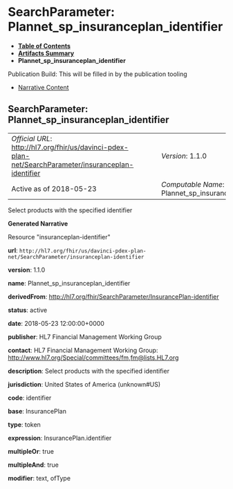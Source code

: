 # SearchParameter: Plannet\_sp\_insuranceplan\_identifier

* [**Table of Contents**](toc.html)
* [**Artifacts Summary**](artifacts.html)
* **Plannet\_sp\_insuranceplan\_identifier**

Publication Build: This will be filled in by the publication tooling

* [Narrative Content](#)

## SearchParameter: Plannet\_sp\_insuranceplan\_identifier

|  |  |  |  |  |
| --- | --- | --- | --- | --- |
| *Official URL*: http://hl7.org/fhir/us/davinci-pdex-plan-net/SearchParameter/insuranceplan-identifier | | | | *Version*: 1.1.0 |
| Active as of 2018-05-23 | | | | *Computable Name*: Plannet\_sp\_insuranceplan\_identifier |

Select products with the specified identifier

**Generated Narrative**

Resource "insuranceplan-identifier"

**url**: `http://hl7.org/fhir/us/davinci-pdex-plan-net/SearchParameter/insuranceplan-identifier`

**version**: 1.1.0

**name**: Plannet\_sp\_insuranceplan\_identifier

**derivedFrom**: <http://hl7.org/fhir/SearchParameter/InsurancePlan-identifier>

**status**: active

**date**: 2018-05-23 12:00:00+0000

**publisher**: HL7 Financial Management Working Group

**contact**: HL7 Financial Management Working Group: <http://www.hl7.org/Special/committees/fm>,[fm@lists.HL7.org](mailto:fm@lists.HL7.org)

**description**: Select products with the specified identifier

**jurisdiction**: United States of America  (unknown#US)

**code**: identifier

**base**: InsurancePlan

**type**: token

**expression**: InsurancePlan.identifier

**multipleOr**: true

**multipleAnd**: true

**modifier**: text, ofType